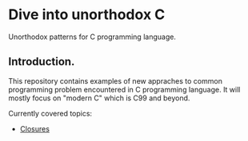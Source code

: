 # Dive into unorthodox C

Unorthodox patterns for C programming language.

## Introduction.
This repository contains examples of new appraches to common
programming problem encountered in C programming language.
It will mostly focus on "modern C" which is C99 and beyond.

Currently covered topics:
 - [Closures](closures/closures.md)

